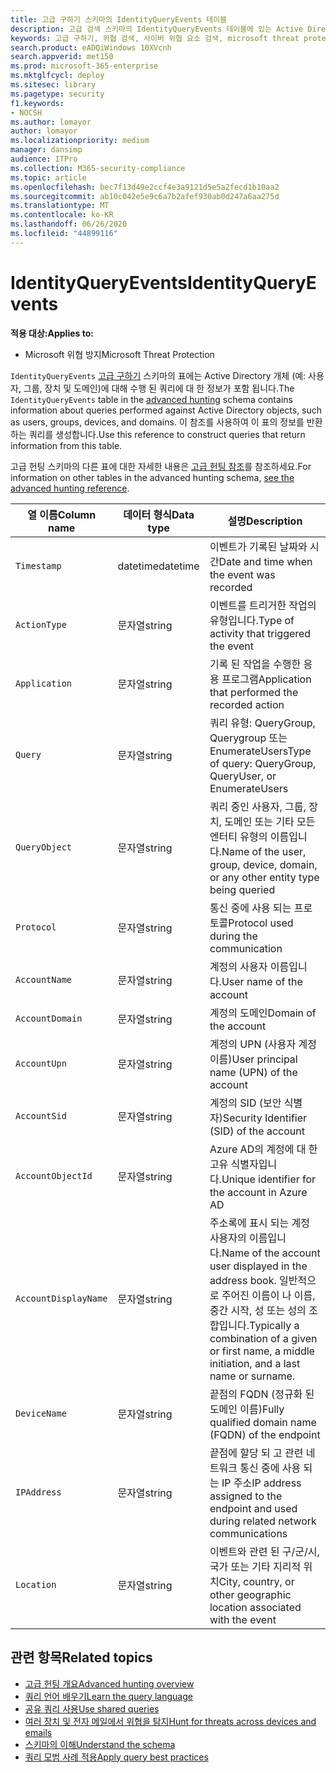 ```yaml
---
title: 고급 구하기 스키마의 IdentityQueryEvents 테이블
description: 고급 검색 스키마의 IdentityQueryEvents 테이블에 있는 Active Directory 쿼리 이벤트에 대해 자세히 알아보기
keywords: 고급 구하기, 위협 검색, 사이버 위협 요소 검색, microsoft threat protection, microsoft 365, mtp, m365, 검색, 쿼리, 원격 분석, 스키마 참조, kusto, table, column, IdentityQueryEvents, Azure AD, Active Directory, Azure ATP, id, LDAP 쿼리
search.product: eADQiWindows 10XVcnh
search.appverid: met150
ms.prod: microsoft-365-enterprise
ms.mktglfcycl: deploy
ms.sitesec: library
ms.pagetype: security
f1.keywords:
- NOCSH
ms.author: lomayor
author: lomayor
ms.localizationpriority: medium
manager: dansimp
audience: ITPro
ms.collection: M365-security-compliance
ms.topic: article
ms.openlocfilehash: bec7f13d49e2ccf4e3a9121d5e5a2fecd1b10aa2
ms.sourcegitcommit: ab10c042e5e9c6a7b2afef930ab0d247a6aa275d
ms.translationtype: MT
ms.contentlocale: ko-KR
ms.lasthandoff: 06/26/2020
ms.locfileid: "44899116"
---
```

# <a name="identityqueryevents"></a><span data-ttu-id="95e3f-104">IdentityQueryEvents</span><span class="sxs-lookup"><span data-stu-id="95e3f-104">IdentityQueryEvents</span></span>

<span data-ttu-id="95e3f-105">**적용 대상:**</span><span class="sxs-lookup"><span data-stu-id="95e3f-105">**Applies to:**</span></span>
- <span data-ttu-id="95e3f-106">Microsoft 위협 방지</span><span class="sxs-lookup"><span data-stu-id="95e3f-106">Microsoft Threat Protection</span></span>

<span data-ttu-id="95e3f-107">`IdentityQueryEvents` [고급 구하기](advanced-hunting-overview.md) 스키마의 표에는 Active Directory 개체 (예: 사용자, 그룹, 장치 및 도메인)에 대해 수행 된 쿼리에 대 한 정보가 포함 됩니다.</span><span class="sxs-lookup"><span data-stu-id="95e3f-107">The `IdentityQueryEvents` table in the [advanced hunting](advanced-hunting-overview.md) schema contains information about queries performed against Active Directory objects, such as users, groups, devices, and domains.</span></span> <span data-ttu-id="95e3f-108">이 참조를 사용하여 이 표의 정보를 반환하는 쿼리를 생성합니다.</span><span class="sxs-lookup"><span data-stu-id="95e3f-108">Use this reference to construct queries that return information from this table.</span></span>

<span data-ttu-id="95e3f-109">고급 헌팅 스키마의 다른 표에 대한 자세한 내용은 [고급 헌팅 참조](advanced-hunting-schema-tables.md)를 참조하세요.</span><span class="sxs-lookup"><span data-stu-id="95e3f-109">For information on other tables in the advanced hunting schema, [see the advanced hunting reference](advanced-hunting-schema-tables.md).</span></span>

| <span data-ttu-id="95e3f-110">열 이름</span><span class="sxs-lookup"><span data-stu-id="95e3f-110">Column name</span></span> | <span data-ttu-id="95e3f-111">데이터 형식</span><span class="sxs-lookup"><span data-stu-id="95e3f-111">Data type</span></span> | <span data-ttu-id="95e3f-112">설명</span><span class="sxs-lookup"><span data-stu-id="95e3f-112">Description</span></span> |
|-------------|-----------|-------------|
| `Timestamp` | <span data-ttu-id="95e3f-113">datetime</span><span class="sxs-lookup"><span data-stu-id="95e3f-113">datetime</span></span> | <span data-ttu-id="95e3f-114">이벤트가 기록된 날짜와 시간</span><span class="sxs-lookup"><span data-stu-id="95e3f-114">Date and time when the event was recorded</span></span> |
| `ActionType` | <span data-ttu-id="95e3f-115">문자열</span><span class="sxs-lookup"><span data-stu-id="95e3f-115">string</span></span> | <span data-ttu-id="95e3f-116">이벤트를 트리거한 작업의 유형입니다.</span><span class="sxs-lookup"><span data-stu-id="95e3f-116">Type of activity that triggered the event</span></span> |
| `Application` | <span data-ttu-id="95e3f-117">문자열</span><span class="sxs-lookup"><span data-stu-id="95e3f-117">string</span></span> | <span data-ttu-id="95e3f-118">기록 된 작업을 수행한 응용 프로그램</span><span class="sxs-lookup"><span data-stu-id="95e3f-118">Application that performed the recorded action</span></span> |
| `Query` | <span data-ttu-id="95e3f-119">문자열</span><span class="sxs-lookup"><span data-stu-id="95e3f-119">string</span></span> | <span data-ttu-id="95e3f-120">쿼리 유형: QueryGroup, Querygroup 또는 EnumerateUsers</span><span class="sxs-lookup"><span data-stu-id="95e3f-120">Type of query: QueryGroup, QueryUser, or EnumerateUsers</span></span> |
| `QueryObject` | <span data-ttu-id="95e3f-121">문자열</span><span class="sxs-lookup"><span data-stu-id="95e3f-121">string</span></span> | <span data-ttu-id="95e3f-122">쿼리 중인 사용자, 그룹, 장치, 도메인 또는 기타 모든 엔터티 유형의 이름입니다.</span><span class="sxs-lookup"><span data-stu-id="95e3f-122">Name of the user, group, device, domain, or any other entity type being queried</span></span> |
| `Protocol` | <span data-ttu-id="95e3f-123">문자열</span><span class="sxs-lookup"><span data-stu-id="95e3f-123">string</span></span> | <span data-ttu-id="95e3f-124">통신 중에 사용 되는 프로토콜</span><span class="sxs-lookup"><span data-stu-id="95e3f-124">Protocol used during the communication</span></span> |
| `AccountName` | <span data-ttu-id="95e3f-125">문자열</span><span class="sxs-lookup"><span data-stu-id="95e3f-125">string</span></span> | <span data-ttu-id="95e3f-126">계정의 사용자 이름입니다.</span><span class="sxs-lookup"><span data-stu-id="95e3f-126">User name of the account</span></span> |
| `AccountDomain` | <span data-ttu-id="95e3f-127">문자열</span><span class="sxs-lookup"><span data-stu-id="95e3f-127">string</span></span> | <span data-ttu-id="95e3f-128">계정의 도메인</span><span class="sxs-lookup"><span data-stu-id="95e3f-128">Domain of the account</span></span> |
| `AccountUpn` | <span data-ttu-id="95e3f-129">문자열</span><span class="sxs-lookup"><span data-stu-id="95e3f-129">string</span></span> | <span data-ttu-id="95e3f-130">계정의 UPN (사용자 계정 이름)</span><span class="sxs-lookup"><span data-stu-id="95e3f-130">User principal name (UPN) of the account</span></span> |
| `AccountSid` | <span data-ttu-id="95e3f-131">문자열</span><span class="sxs-lookup"><span data-stu-id="95e3f-131">string</span></span> | <span data-ttu-id="95e3f-132">계정의 SID (보안 식별자)</span><span class="sxs-lookup"><span data-stu-id="95e3f-132">Security Identifier (SID) of the account</span></span> |
| `AccountObjectId` | <span data-ttu-id="95e3f-133">문자열</span><span class="sxs-lookup"><span data-stu-id="95e3f-133">string</span></span> | <span data-ttu-id="95e3f-134">Azure AD의 계정에 대 한 고유 식별자입니다.</span><span class="sxs-lookup"><span data-stu-id="95e3f-134">Unique identifier for the account in Azure AD</span></span> |
| `AccountDisplayName` | <span data-ttu-id="95e3f-135">문자열</span><span class="sxs-lookup"><span data-stu-id="95e3f-135">string</span></span> | <span data-ttu-id="95e3f-136">주소록에 표시 되는 계정 사용자의 이름입니다.</span><span class="sxs-lookup"><span data-stu-id="95e3f-136">Name of the account user displayed in the address book.</span></span> <span data-ttu-id="95e3f-137">일반적으로 주어진 이름이 나 이름, 중간 시작, 성 또는 성의 조합입니다.</span><span class="sxs-lookup"><span data-stu-id="95e3f-137">Typically a combination of a given or first name, a middle initiation, and a last name or surname.</span></span> |
| `DeviceName` | <span data-ttu-id="95e3f-138">문자열</span><span class="sxs-lookup"><span data-stu-id="95e3f-138">string</span></span> | <span data-ttu-id="95e3f-139">끝점의 FQDN (정규화 된 도메인 이름)</span><span class="sxs-lookup"><span data-stu-id="95e3f-139">Fully qualified domain name (FQDN) of the endpoint</span></span> |
| `IPAddress` | <span data-ttu-id="95e3f-140">문자열</span><span class="sxs-lookup"><span data-stu-id="95e3f-140">string</span></span> | <span data-ttu-id="95e3f-141">끝점에 할당 되 고 관련 네트워크 통신 중에 사용 되는 IP 주소</span><span class="sxs-lookup"><span data-stu-id="95e3f-141">IP address assigned to the endpoint and used during related network communications</span></span> |
| `Location` | <span data-ttu-id="95e3f-142">문자열</span><span class="sxs-lookup"><span data-stu-id="95e3f-142">string</span></span> | <span data-ttu-id="95e3f-143">이벤트와 관련 된 구/군/시, 국가 또는 기타 지리적 위치</span><span class="sxs-lookup"><span data-stu-id="95e3f-143">City, country, or other geographic location associated with the event</span></span> |

## <a name="related-topics"></a><span data-ttu-id="95e3f-144">관련 항목</span><span class="sxs-lookup"><span data-stu-id="95e3f-144">Related topics</span></span>
- [<span data-ttu-id="95e3f-145">고급 헌팅 개요</span><span class="sxs-lookup"><span data-stu-id="95e3f-145">Advanced hunting overview</span></span>](advanced-hunting-overview.md)
- [<span data-ttu-id="95e3f-146">쿼리 언어 배우기</span><span class="sxs-lookup"><span data-stu-id="95e3f-146">Learn the query language</span></span>](advanced-hunting-query-language.md)
- [<span data-ttu-id="95e3f-147">공유 쿼리 사용</span><span class="sxs-lookup"><span data-stu-id="95e3f-147">Use shared queries</span></span>](advanced-hunting-shared-queries.md)
- [<span data-ttu-id="95e3f-148">여러 장치 및 전자 메일에서 위협을 탐지</span><span class="sxs-lookup"><span data-stu-id="95e3f-148">Hunt for threats across devices and emails</span></span>](advanced-hunting-query-emails-devices.md)
- [<span data-ttu-id="95e3f-149">스키마의 이해</span><span class="sxs-lookup"><span data-stu-id="95e3f-149">Understand the schema</span></span>](advanced-hunting-schema-tables.md)
- [<span data-ttu-id="95e3f-150">쿼리 모범 사례 적용</span><span class="sxs-lookup"><span data-stu-id="95e3f-150">Apply query best practices</span></span>](advanced-hunting-best-practices.md)
